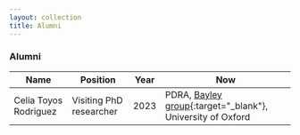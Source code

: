 ```yaml
---
layout: collection
title: Alumni
---
```


### Alumni

| Name                  | Position                | Year | Now                                                                                          |
| ----------------------| ------------------------|------|----------------------------------------------------------------------------------------------|   
| Celia Toyos Rodriguez | Visiting PhD researcher | 2023 | PDRA, [Bayley group](https://www.bayleygroup.co.uk/){:target="_blank"}, University of Oxford |


